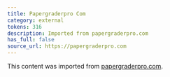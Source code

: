 ```yaml
---
title: Papergraderpro Com
category: external
tokens: 316
description: Imported from papergraderpro.com
has_full: false
source_url: https://papergraderpro.com
---
```


This content was imported from [papergraderpro.com](https://papergraderpro.com).
